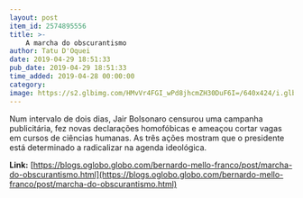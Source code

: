```yaml
---
layout: post
item_id: 2574895556
title: >-
    A marcha do obscurantismo
author: Tatu D'Oquei
date: 2019-04-29 18:51:33
pub_date: 2019-04-29 18:51:33
time_added: 2019-04-28 00:00:00
category: 
image: https://s2.glbimg.com/HMvVr4FGI_wPd8jhcmZH30DuF6I=/640x424/i.glbimg.com/og/ig/infoglobo1/f/original/2019/04/17/82258598_brazilian_president_jair_bolsonaro_is_drenched_with_rain_during_a_downpour_as_he_attends_a.jpg
---
```


Num intervalo de dois dias, Jair Bolsonaro censurou uma campanha publicitária, fez novas declarações homofóbicas e ameaçou cortar vagas em cursos de ciências humanas. As três ações mostram que o presidente está determinado a radicalizar na agenda ideológica.

**Link:** [https://blogs.oglobo.globo.com/bernardo-mello-franco/post/marcha-do-obscurantismo.html](https://blogs.oglobo.globo.com/bernardo-mello-franco/post/marcha-do-obscurantismo.html)

